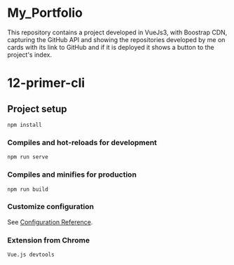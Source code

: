 # My_Portfolio
This repository contains a project developed in VueJs3, with Boostrap CDN, capturing the GitHub API and showing the repositories developed by me on cards with its link to GitHub and if it is deployed it shows a button to the project's index.


# 12-primer-cli

## Project setup
```
npm install
```

### Compiles and hot-reloads for development
```
npm run serve
```

### Compiles and minifies for production
```
npm run build
```

### Customize configuration
See [Configuration Reference](https://cli.vuejs.org/config/).

### Extension from Chrome
```
Vue.js devtools
```
